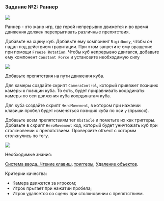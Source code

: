 ### Задание №2: Раннер

![](https://api.monosnap.com/rpc/file/download?id=aPBXR6zHpbNzOvBn5ampbdFGRk79Jd)

Раннер - это жанр игр, где герой непрерывно движется и во время движения должен перепрыгивать различные препятствия.

Добавьте на сцену куб. Добавьте ему компонент `Rigidbody`, чтобы он падал под действием гравитации. При этом запретите ему вращение при помощи `Freeze Rotation`. Чтобы куб непрерывно двигался, добавьте ему компонент `Constant Force` и установите необходимую силу

![](https://api.monosnap.com/rpc/file/download?id=PNPj8757wfnHO0Ad01WZI68VT9QvVT)

Добавьте препятствия на пути движения куба.

Для камеры создайте скрипт `CameraControl`, который привяжет позицию камеры к позиции куба. То есть, будет приравнивать координаты камеры по оси движения куба координатам куба.

Для куба создайте скрипт `HeroMovement`, в котором при нажании клавиши пробел будет изменяться позиция куба по оси `y` (прыжок).

Добавьте всем препятствиям тег `Obstacle` и пометьте их как триггеры. Добавьте в скрипт `HeroMovement` код, который будет уничтожать куб при столкновении с препятствием. Проверяйте объект с которым столкнулись по тегу.

![](https://api.monosnap.com/rpc/file/download?id=NI6GwoVHux4MTB0S3CWYcjmLyn6iDR)

Необходимые знания:

[Система ввода. Чтение клавиш](https://github.com/UniumGames/Lessons/tree/master/12#Система-ввода-Чтение-клавиш), [триггеры](https://github.com/UniumGames/Lessons/tree/master/12#Триггеры), [Удаление объектов](https://github.com/UniumGames/Lessons/tree/master/12#Удаление-объектов).

Критерии качества:

- Камера движется за игроком;
- Игрок прыгает при нажатии пробела;
- Игрок удаляется со сцены при столкновении с препятствием.